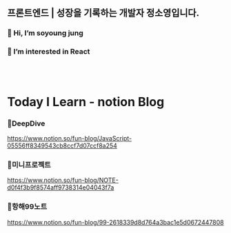 ## 프론트엔드 | 성장을 기록하는 개발자 정소영입니다. 
### 👋 Hi, I’m soyoung jung 
### 👀 I’m interested in React
<br>
<br>

# Today I Learn - notion Blog
### 📕DeepDive<br>
  https://www.notion.so/fun-blog/JavaScript-05556ff8349543cb8ccf7d07ccf8a254
### 📗미니프로젝트<br>
  https://www.notion.so/fun-blog/NOTE-d0f4f3b9f8574aff9738314e04043f7a
### 📘항해99노트<br>
  https://www.notion.so/fun-blog/99-2618339d8d764a3bac1e5d0672447808
